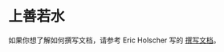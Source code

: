 # 上善若水

如果你想了解如何撰写文档，请参考 Eric Holscher 写的 [撰写文档][__]。

[__]: https://www.writethedocs.org/guide/writing/beginners-guide-to-docs/
